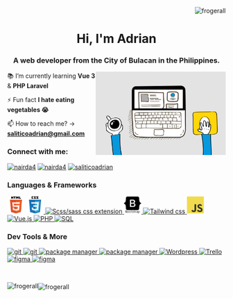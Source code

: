 <p align="right"> 
<img src="https://komarev.com/ghpvc/?username=frogerall&label=Profile%20views&color=0e75b6&style=flat" alt="frogerall" /> 
</p>

<h1 align="center">Hi, I'm Adrian</h1>

<h3 align="center">A web developer from the City of Bulacan in the Philippines.</h3>

<img align="right" alt="Coding" width="300" src="giphy.gif">

 📚 I’m currently learning **Vue 3** & **PHP Laravel**

 ⚡ Fun fact **I hate eating vegetables 😭**

 📫 How to reach me? -> **saliticoadrian@gmail.com**

<h3 align="left">Connect with me:</h3>
<p align="left">
<!-- LINKEDIN -->
<a href="https://linkedin.com/in/nairda4" target="_blank"><img src="https://raw.githubusercontent.com/rahuldkjain/github-profile-readme-generator/master/src/images/icons/Social/linked-in-alt.svg" alt="nairda4" height="30" width="40" /></a>
<!-- FACEBOOK -->
<a href="https://fb.com/nairda4" target="_blank"><img src="https://raw.githubusercontent.com/rahuldkjain/github-profile-readme-generator/master/src/images/icons/Social/facebook.svg" alt="nairda4" height="30" width="40" /></a>
<!-- TWITTER -->
<a href="https://twitter.com/saliticoadrian" target="_blank"><img src="https://raw.githubusercontent.com/rahuldkjain/github-profile-readme-generator/master/src/images/icons/Social/twitter.svg" alt="saliticoadrian" height="30" width="40" /></a>
</p>

<h3 align="left">Languages & Frameworks</h3>
<p align="left">
<!-- HTML -->
<a href="https://www.w3.org/html/" target="_blank"> <img src="https://raw.githubusercontent.com/devicons/devicon/master/icons/html5/html5-original-wordmark.svg" alt="Html5" width="40" height="40"/></a>
<!-- CSS -->
<a href="https://www.w3schools.com/css/" target="_blank"> <img src="https://raw.githubusercontent.com/devicons/devicon/master/icons/css3/css3-original-wordmark.svg" alt="Css3" width="40" height="40"/> </a>
<!-- SCSS -->
<a href="https://sass-lang.com/" target="_blank"> <img src="https://sass-lang.com/assets/img/logos/logo.svg" alt="Scss/sass css extension" width="40" height="40"/> </a> 
<!-- BOOTSTRAP -->
<a href="https://getbootstrap.com" target="_blank"> <img src="https://raw.githubusercontent.com/devicons/devicon/master/icons/bootstrap/bootstrap-plain-wordmark.svg" alt="Bootstrap" width="40" height="40"/> </a> 
<!-- TAILWIND CSS -->
<a href="https://tailwindcss.com/" target="_blank"> <img src="https://cdn.jsdelivr.net/gh/devicons/devicon/icons/tailwindcss/tailwindcss-plain.svg" alt="Tailwind css" width="40" height="40"/> </a> 
<!-- JAVASCRIPT -->
<a href="https://developer.mozilla.org/en-US/docs/Web/JavaScript" target="_blank"> <img src="https://raw.githubusercontent.com/devicons/devicon/master/icons/javascript/javascript-original.svg" alt="Javascript" width="40" height="40"/> </a>
<!-- VUE.JS -->
<a href="https://vuejs.org/" target="_blank"> <img src="https://cdn.jsdelivr.net/gh/devicons/devicon/icons/vuejs/vuejs-original.svg" alt="Vue.js" width="40" height="40"/> </a>
<!-- PHP -->
<a href="https://www.php.net/docs.php" target="_blank"> <img src="https://cdn.jsdelivr.net/gh/devicons/devicon/icons/php/php-plain.svg" alt="PHP" width="40" height="40"/> </a>
<!-- MYSQL -->
<a href="https://www.mysql.com/" target="_blank"> <img src="https://cdn.jsdelivr.net/gh/devicons/devicon/icons/mysql/mysql-original.svg" alt="SQL" width="40" height="40"/> </a>


</p>


<h3 align="left">Dev Tools & More</h3>
<p align="left">
<!-- VS-CODE -->
<a href="https://code.visualstudio.com/" target="_blank"> <img src="https://cdn.jsdelivr.net/gh/devicons/devicon/icons/vscode/vscode-original.svg" alt="git" width="40" height="40"/> </a> 
<!-- GIT -->
<a href="https://git-scm.com/" target="_blank"> <img src="https://www.vectorlogo.zone/logos/git-scm/git-scm-icon.svg" alt="git" width="40" height="40"/> </a> 
<!-- NODE -->
<a href="https://nodejs.org/en" target="_blank"> <img src="https://cdn.jsdelivr.net/gh/devicons/devicon/icons/nodejs/nodejs-original-wordmark.svg" alt="package manager" width="50" height="50"/> </a> 
<!-- NPM -->
<a href="https://www.npmjs.com/" target="_blank"> <img src="https://upload.wikimedia.org/wikipedia/commons/thumb/d/db/Npm-logo.svg/540px-Npm-logo.svg.png" alt="package manager" width="50" height="20"/> </a> 
<!-- WORDPRESS -->
<a href="https://wordpress.org/" target="_blank"> <img src="https://cdn.jsdelivr.net/gh/devicons/devicon/icons/wordpress/wordpress-plain.svg" alt="Wordpress" width="40" height="40"/> </a>
<!-- TRELLO -->
<a href="https://trello.com/" target="_blank"> <img src="https://cdn.jsdelivr.net/gh/devicons/devicon/icons/trello/trello-plain-wordmark.svg" alt="Trello" width="50" height="50"/> </a>
<!-- GIMP -->
<a href="https://www.gimp.org/" target="_blank"> <img src="https://upload.wikimedia.org/wikipedia/commons/4/45/The_GIMP_icon_-_gnome.svg" alt="figma" width="40" height="40"/> </a>
<!-- FIGMA -->
<a href="https://www.figma.com/" target="_blank"> <img src="https://cdn.jsdelivr.net/gh/devicons/devicon/icons/figma/figma-original.svg" alt="figma" width="40" height="40"/> </a>     
</p>

<br/>

<p align="left">
  <img src="https://github-readme-stats.vercel.app/api?username=frogerall&show_icons=true&locale=en" alt="frogerall" align="left" />
  <img src="https://github-readme-stats.vercel.app/api/top-langs?username=frogerall&show_icons=true&locale=en&layout=compact" alt="frogerall" align="center" />
</p>


